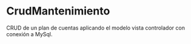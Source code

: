 # CrudMantenimiento
 CRUD de un plan de cuentas aplicando el modelo vista controlador con conexión a MySql.
